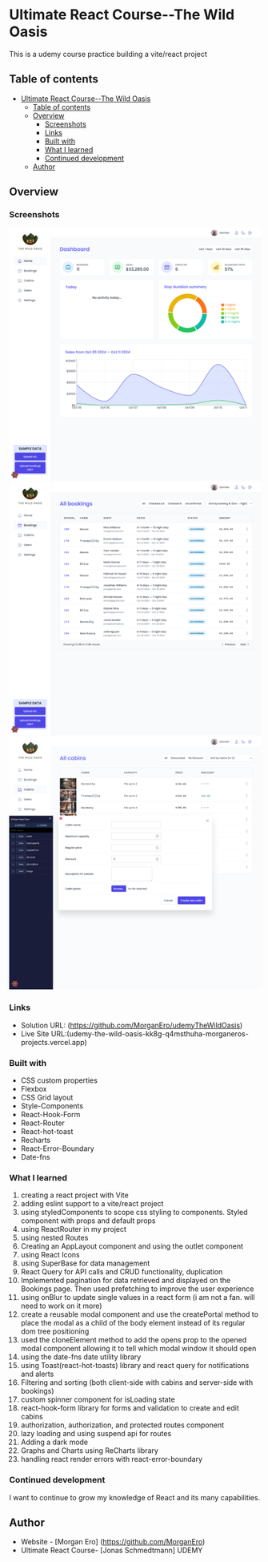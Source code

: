 # Ultimate React Course--The Wild Oasis

This is a udemy course practice building a vite/react project

## Table of contents

- [Ultimate React Course--The Wild Oasis](#ultimate-react-course--the-wild-oasis)
  - [Table of contents](#table-of-contents)
  - [Overview](#overview)
    - [Screenshots](#screenshots)
    - [Links](#links)
    - [Built with](#built-with)
    - [What I learned](#what-i-learned)
    - [Continued development](#continued-development)
  - [Author](#author)

## Overview

### Screenshots

![Dashboard](/public/dashboard.png)
![Bookings Page](/public/bookings.png)
![Cabins Page](/public/cabins-newCabinModal.png)

### Links

- Solution URL: (https://github.com/MorganEro/udemyTheWildOasis)
- Live Site URL:(udemy-the-wild-oasis-kk8g-q4msthuha-morganeros-projects.vercel.app)

### Built with

- CSS custom properties
- Flexbox
- CSS Grid layout
- Style-Components
- React-Hook-Form
- React-Router
- React-hot-toast
- Recharts
- React-Error-Boundary
- Date-fns

### What I learned

1. creating a react project with Vite
2. adding eslint support to a vite/react project
3. using styledComponents to scope css styling to components. Styled component with props and default props
4. using ReactRouter in my project
5. using nested Routes
6. Creating an AppLayout component and using the outlet component
7. using React Icons
8. using SuperBase for data management
9. React Query for API calls and CRUD functionality, duplication
10. Implemented pagination for data retrieved and displayed on the Bookings page. Then used prefetching to improve the user experience
11. using onBlur to update single values in a react form (i am not a fan. will need to work on it more)
12. create a reusable modal component and use the createPortal method to place the modal as a child of the body element instead of its regular dom tree positioning
13. used the cloneElement method to add the opens prop to the opened modal component allowing it to tell which modal window it should open
14. using the date-fns date utility library
15. using Toast(react-hot-toasts) library and react query for notifications and alerts
16. Filtering and sorting (both client-side with cabins and server-side with bookings)
17. custom spinner component for isLoading state
18. react-hook-form library for forms and validation to create and edit cabins
19. authorization, authorization, and protected routes component
20. lazy loading and using suspend api for routes
21. Adding a dark mode
22. Graphs and Charts using ReCharts library
23. handling react render errors with react-error-boundary

### Continued development

I want to continue to grow my knowledge of React and its many capabilities.

## Author

- Website - [Morgan Ero] (https://github.com/MorganEro)
- Ultimate React Course- [Jonas Schmedtmann] UDEMY
